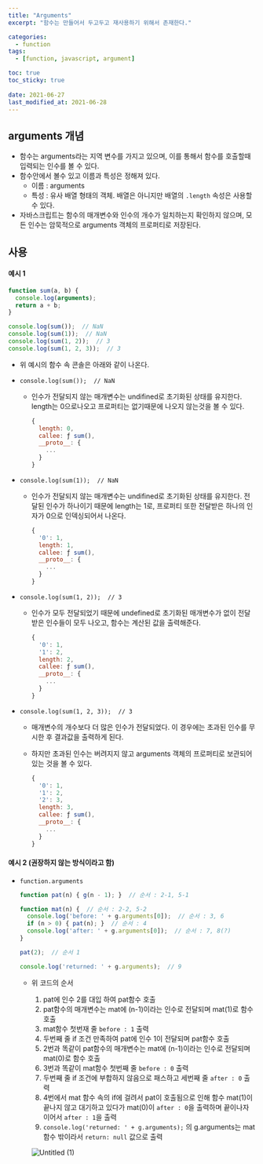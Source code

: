 ```yaml
---
title: "Arguments"
excerpt: "함수는 만들어서 두고두고 재사용하기 위해서 존재한다."

categories:
  - function
tags:
  - [function, javascript, argument]

toc: true
toc_sticky: true
 
date: 2021-06-27
last_modified_at: 2021-06-28
---
```


## arguments 개념

- 함수는 arguments라는 지역 변수를 가지고 있으며, 이를 통해서 함수를 호출할때 입력되는 인수를 볼 수 있다.
- 함수안에서 볼수 있고 이름과 특성은 정해져 있다.
  - 이름 : arguments
  - 특성 : 유사 배열 형태의 객체. 배열은 아니지만 배열의 `.length` 속성은 사용할 수 있다.
- 자바스크립트는 함수의 매개변수와 인수의 개수가 일치하는지 확인하지 않으며, 모든 인수는 암묵적으로 arguments 객체의 프로퍼티로 저장된다.

## 사용

#### 예시 1
  ```jsx
  function sum(a, b) {
    console.log(arguments);
    return a + b;
  }
  
  console.log(sum());  // NaN
  console.log(sum(1));  // NaN
  console.log(sum(1, 2));  // 3
  console.log(sum(1, 2, 3));  // 3
  ```
  
  - 위 예시의 함수 속 콘솔은 아래와 같이 나온다.
  
  - `console.log(sum());  // NaN`
      - 인수가 전달되지 않는 매개변수는 undifined로 초기화된 상태를 유지한다. length는 0으로나오고 프로퍼티는 없기때문에 나오지 않는것을 볼 수 있다.
      
        ```jsx
        {
          length: 0,
          callee: ƒ sum(),
          __proto__: {
            ...
          }
        }
        ```
      
  - `console.log(sum(1));  // NaN`
      - 인수가 전달되지 않는 매개변수는 undifined로 초기화된 상태를 유지한다. 전달된 인수가 하나이기 때문에 length는 1로, 프로퍼티 또한 전달받은 하나의 인자가 0으로 인덱싱되어서 나온다.
      
        ```jsx
        {
          '0': 1,
          length: 1,
          callee: ƒ sum(),
          __proto__: {
            ...
          }
        }
        ```
      
  - `console.log(sum(1, 2));  // 3`
    - 인수가 모두 전달되었기 때문에 undefined로 초기화된 매개변수가 없이 전달받은 인수들이 모두 나오고, 함수는 계산된 값을 출력해준다. 
      
      ```jsx
      {
        '0': 1,
        '1': 2,
        length: 2,
        callee: ƒ sum(),
        __proto__: {
          ...
        }
      }
      ```
      
  - `console.log(sum(1, 2, 3));  // 3`
      - 매개변수의 개수보다 더 많은 인수가 전달되었다. 이 경우에는 초과된 인수를 무시한 후 결과값을 출력하게 된다.
      - 하지만 초과된 인수는 버려지지 않고 arguments 객체의 프로퍼티로 보관되어있는 것을 볼 수 있다.
      
        ```jsx
        {
          '0': 1,
          '1': 2,
          '2': 3,
          length: 3,
          callee: ƒ sum(),
          __proto__: {
            ...
          }
        }
        ```
      

#### 예시 2 (권장하지 않는 방식이라고 함)
  - `function.arguments`
    ```jsx
    function pat(n) { g(n - 1); }  // 순서 : 2-1, 5-1
    
    function mat(n) {  // 순서 : 2-2, 5-2
      console.log('before: ' + g.arguments[0]);  // 순서 : 3, 6
      if (n > 0) { pat(n); }  // 순서 : 4
      console.log('after: ' + g.arguments[0]);  // 순서 : 7, 8(?)
    }
    
    pat(2);  // 순서 1
    
    console.log('returned: ' + g.arguments);  // 9
    ```
    
    - 위 코드의 순서
      1. pat에 인수 2를 대입 하여 pat함수 호출 
      2. pat함수의 매개변수는 mat에 (n-1)이라는 인수로 전달되며 mat(1)로 함수 호출 
      3. mat함수 첫번재 줄 `before : 1` 출력 
      4. 두번째 줄 if 조건 만족하여 pat에 인수 1이 전달되며 pat함수 호출 
      5. 2번과 똑같이 pat함수의 매개변수는 mat에 (n-1)이라는 인수로 전달되며 mat(0)로 함수 호출 
      6. 3번과 똑같이 mat함수 첫번째 줄 `before : 0` 출력 
      7. 두번째 줄 if 조건에 부합하지 않음으로 패스하고 세번째 줄 `after : 0` 출력
      8. 4번에서 mat 함수 속의 if에 걸려서 pat이 호출됨으로 인해 함수 mat(1)이 끝나지 않고 대기하고 있다가 mat(0)이 `after : 0`을 출력하며 끝이나자 이어서 `after : 1`을 출력
      9. `console.log('returned: ' + g.arguments);` 의 g.arguments는 mat함수 밖이라서 `return: null` 값으로 출력
      
      ![Untitled (1)](https://user-images.githubusercontent.com/65106740/156031556-73e8e7a0-1976-4010-b4ed-d035bba8b643.png)